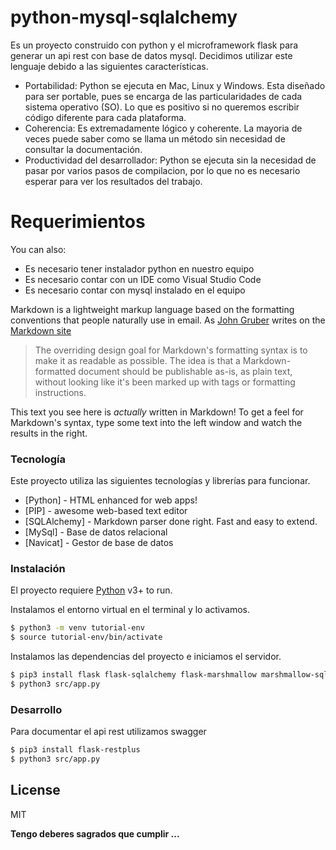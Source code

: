 # python-mysql-sqlalchemy

Es un proyecto construido con python y el microframework flask para generar un api rest con base de datos mysql. Decidimos utilizar este lenguaje debido a las siguientes características.

  - Portabilidad: Python se ejecuta en Mac, Linux y Windows. Esta diseñado para ser portable, pues se encarga de las particularidades de cada sistema operativo (SO). Lo que es positivo si no queremos escribir código diferente para cada plataforma.
  - Coherencia: Es extremadamente lógico y coherente. La mayoria de veces puede saber como se llama un método sin necesidad de consultar la documentación.
  - Productividad del desarrollador: Python se ejecuta sin la necesidad de pasar por varios pasos de compilacion, por lo que no es necesario esperar para ver los resultados del trabajo.

# Requerimientos
You can also:
  - Es necesario tener instalador python en nuestro equipo
  - Es necesario contar con un IDE como Visual Studio Code
  - Es necesario contar con mysql instalado en el equipo

Markdown is a lightweight markup language based on the formatting conventions that people naturally use in email.  As [John Gruber] writes on the [Markdown site][df1]

> The overriding design goal for Markdown's
> formatting syntax is to make it as readable
> as possible. The idea is that a
> Markdown-formatted document should be
> publishable as-is, as plain text, without
> looking like it's been marked up with tags
> or formatting instructions.

This text you see here is *actually* written in Markdown! To get a feel for Markdown's syntax, type some text into the left window and watch the results in the right.

### Tecnología

Este proyecto utiliza las siguientes tecnologías y librerías para funcionar.

* [Python] - HTML enhanced for web apps!
* [PIP] - awesome web-based text editor
* [SQLAlchemy] - Markdown parser done right. Fast and easy to extend.
* [MySql] - Base de datos relacional
* [Navicat] - Gestor de base de datos

### Instalación

El proyecto requiere [Python](https://www.python.org/) v3+ to run.

Instalamos el entorno virtual en el terminal y lo activamos.

```sh
$ python3 -m venv tutorial-env
$ source tutorial-env/bin/activate
```

Instalamos las dependencias del proyecto e iniciamos el servidor.

```sh
$ pip3 install flask flask-sqlalchemy flask-marshmallow marshmallow-sqlalchemy pymysql
$ python3 src/app.py
```

### Desarrollo

Para documentar el api rest utilizamos swagger

```sh
$ pip3 install flask-restplus
$ python3 src/app.py
```

License
----

MIT


**Tengo deberes sagrados que cumplir ...**

[//]: # (These are reference links used in the body of this note and get stripped out when the markdown processor does its job. There is no need to format nicely because it shouldn't be seen. Thanks SO - http://stackoverflow.com/questions/4823468/store-comments-in-markdown-syntax)


   [dill]: <https://github.com/joemccann/dillinger>
   [git-repo-url]: <https://github.com/joemccann/dillinger.git>
   [john gruber]: <http://daringfireball.net>
   [df1]: <http://daringfireball.net/projects/markdown/>
   [markdown-it]: <https://github.com/markdown-it/markdown-it>
   [Ace Editor]: <http://ace.ajax.org>
   [node.js]: <http://nodejs.org>
   [Twitter Bootstrap]: <http://twitter.github.com/bootstrap/>
   [jQuery]: <http://jquery.com>
   [@tjholowaychuk]: <http://twitter.com/tjholowaychuk>
   [express]: <http://expressjs.com>
   [AngularJS]: <http://angularjs.org>
   [Gulp]: <http://gulpjs.com>

   [PlDb]: <https://github.com/joemccann/dillinger/tree/master/plugins/dropbox/README.md>
   [PlGh]: <https://github.com/joemccann/dillinger/tree/master/plugins/github/README.md>
   [PlGd]: <https://github.com/joemccann/dillinger/tree/master/plugins/googledrive/README.md>
   [PlOd]: <https://github.com/joemccann/dillinger/tree/master/plugins/onedrive/README.md>
   [PlMe]: <https://github.com/joemccann/dillinger/tree/master/plugins/medium/README.md>
   [PlGa]: <https://github.com/RahulHP/dillinger/blob/master/plugins/googleanalytics/README.md>
